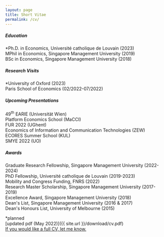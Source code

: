 ```yaml
---
layout: page
title: Short Vitae 
permalink: /cv/
---
```


##### Education
*Ph.D. in Economics, Université catholique de Louvain (2023)\
MPhil in Economics, Singapore Management University (2019)\
BSc in Economics, Singapore Management University (2018)

##### Research Visits
*University of Oxford (2023)\
Paris School of Economics (02/2022-07/2022)

##### Upcoming Presentations
49<sup>th</sup> EARIE (Universität Wien)\
Platform Economics School (MaCCI)\
FUR 2022 (UGhent)\
Economics of Information and Communication Technologies (ZEW)\
ECORES Summer School (KUL)\
SMYE 2022 (UO)

##### Awards
Graduate Research Fellowship, Singapore Management University (2022-2024)\
PhD Fellowship, Université catholique de Louvain (2019-2023)\
Mobility and Congress Funding, FNRS (2022)\
Research Master Scholarship, Singapore Management University (2017-2019)\
Excellence Award, Singapore Management University (2018)\
Dean's List, Singapore Management University (2016 & 2017)\
Dean's Honours List, University of Melbourne (2015)


*planned\
[updated pdf (May 2022)]({{ site.url }}/download/cv.pdf)\
[If you would like a full CV, let me know.](mailto:robin.ngjuipin@uclouvain.be)


